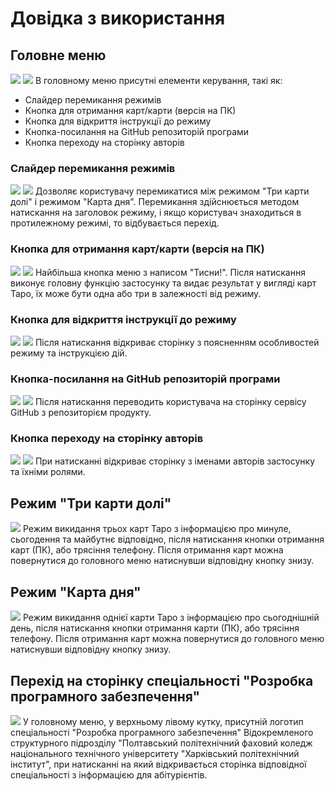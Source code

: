 # Довідка з використання

## Головне меню
![](2024-04-12_20.01.55.png)
![](2024-04-12_20.02.15.png)
В головному меню присутні елементи керування, такі як:
- Слайдер перемикання режимів
- Кнопка для отримання карт/карти (версія на ПК)
- Кнопка для відкриття інструкції до режиму
- Кнопка-посилання на GitHub репозиторій програми
- Кнопка переходу на сторінку авторів

### Слайдер перемикання режимів
![](IMG_20240412_210939.png)
![](IMG_20240412_211039.png)
Дозволяє користувачу перемикатися між режимом "Три карти долі" і режимом "Карта дня". Перемикання здійснюється методом натискання на заголовок режиму, і якщо користувач знаходиться в протилежному режимі, то відбувається перехід.

### Кнопка для отримання карт/карти (версія на ПК)
![](IMG_20240412_211128.png)
![](IMG_20240412_211158.png)
Найбільша кнопка меню з написом "Тисни!". Після натискання виконує головну функцію застосунку та видає результат у вигляді карт Таро, їх може бути одна або три в залежності від режиму.

### Кнопка для відкриття інструкції до режиму
![](IMG_20240412_211252.png)
![](IMG_20240412_211322.png)
Після натискання відкриває сторінку з поясненням особливостей режиму та інструкцією дій.

### Кнопка-посилання на GitHub репозиторій програми
![](IMG_20240412_211449.png)
![](IMG_20240412_211625.png)
Після натискання переводить користувача на сторінку сервісу GitHub з репозиторієм продукту.

### Кнопка переходу на сторінку авторів
![](IMG_20240412_211550.png)
![](IMG_20240412_211606.png)
При натисканні відкриває сторінку з іменами авторів застосунку та їхніми ролями.

## Режим "Три карти долі"
![](2024-04-12_20.02.44.png)
Режим викидання трьох карт Таро з інформацією про минуле, сьогодення та майбутнє відповідно, після натискання кнопки отримання карт (ПК), або трясіння телефону. Після отримання карт можна повернутися до головного меню натиснувши відповідну кнопку знизу.

## Режим "Карта дня"
![](2024-04-12_20.03.01.png)
Режим викидання однієї карти Таро з інформацією про сьогоднішній день, після натискання кнопки отримання карти (ПК), або трясіння телефону. Після отримання карт можна повернутися до головного меню натиснувши відповідну кнопку знизу.

## Перехід на сторінку спеціальності "Розробка програмного забезпечення"
![](IMG_20240412_211810.png)
У головному меню, у верхньому лівому кутку, присутній логотип спеціальності "Розробка програмного забезпечення" Відокремленого структурного підрозділу "Полтавський політехнічний фаховий коледж національного технічного університету "Харківський політехнічний інститут", при натисканні на який відкривається сторінка відповідної спеціальності з інформацією для абітурієнтів.
